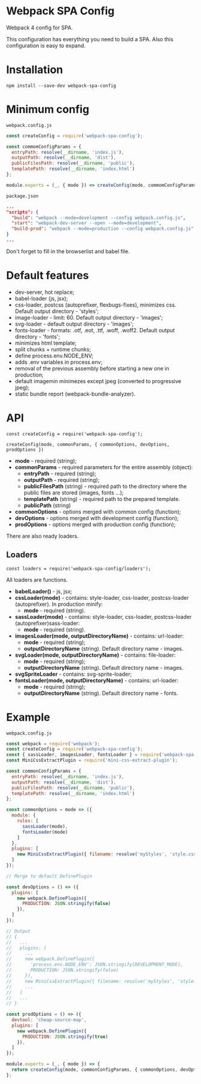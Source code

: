 # Webpack SPA Config
Webpack 4 config for SPA.

This configuration has everything you need to build a SPA.
Also this configuration is easy to expand.

# Installation
```
npm install --save-dev webpack-spa-config
```

# Minimum config
```
webpack.config.js
```
```js
const createConfig = require('webpack-spa-config');

const commomConfigParams = {
  entryPath: resolve(__dirname, 'index.js'),
  outputPath: resolve(__dirname, 'dist'),
  publicFilesPath: resolve(__dirname, 'public'),
  templatePath: resolve(__dirname, 'index.html')
};

module.exports = (_, { mode }) => createConfig(mode, commomConfigParams);
```

```
package.json
```
```json
...
"scripts": {
  "build": "webpack --mode=development --config webpack.config.js",
  "start": "webpack-dev-server --open --mode=development",
  "build-prod": "webpack --mode=production --config webpack.config.js"
}
...
```
Don't forget to fill in the browserlist and babel file.

# Default features
* dev-server, hot replace;
* babel-loader (js, jsx);
* css-loader, postcss (autoprefixer, flexbugs-fixes), minimizes css. Default output directory - 'styles';
* image-loader - limit: 60. Default output directory - 'images';
* svg-loader - default output directory - 'images';
* fonts-loader - formats: .otf, .eot, .ttf, .woff, .woff2. Default output directory - 'fonts';
* minimizes html template;
* split chunks + runtime chunks;
* define process.env.NODE_ENV;
* adds .env variables in process.env;
* removal of the previous assembly before starting a new one in production;
* default imagemin minimezes except jpeg (converted to progressive jpeg);
* static bundle report (webpack-bundle-analyzer).

# API
```
const createConfig = require('webpack-spa-config');

createConfig(mode, commonParams, { commonOptions, devOptions, prodOptions })
```
* **mode** - required (string);
* **commonParams** - required parameters for the entire assembly (object):
	 * **entryPath** - required (string);
   * **outputPath** - required (string);
   * **publicFilesPath** (string) - required path to the directory where the public files are stored (images, fonts ...);
   * **templatePath** (string) - required path to the prepared template.
   * **publicPath** (string)
* **commonOptions** - options merged with common config (function);
* **devOptions** - options merged with development config (function);
* **prodOptions** - options merged with production config (function);

There are also ready loaders.

## Loaders
```
const loaders = require('webpack-spa-config/loaders');
```

All loaders are functions.

* **babelLoader()** - js, jsx;
* **cssLoader(mode)** - contains: style-loader, css-loader, postcss-loader (autoprefixer). In production minify:
  * **mode** - required (string).
* **sassLoader(mode)** - contains: style-loader, css-loader, postcss-loader (autoprefixer)sass-loader:
  * **mode** - required (string).
* **imagesLoader(mode, outputDirectoryName)** - contains: url-loader:
  * **mode** - required (string);
  * **outputDirectoryName** (string). Default directory name - images.
* **svgLoader(mode, outputDirectoryName)** - contains: file-loader:
  * **mode** - required (string);
  * **outputDirectoryName** (string). Default directory name - images.
* **svgSpriteLoader** - contains: svg-sprite-loader;
* **fontsLoader(mode, outputDirectoryName)** - contains: url-loader:
  * **mode** - required (string);
  * **outputDirectoryName** (string). Default directory name - fonts.

# Example
```
webpack.config.js
```
```js
const webpack = require('webpack');
const createConfig = require('webpack-spa-config');
const { sassLoader, imagesLoader, fontsLoader } = require('webpack-spa-config/loaders');
const MiniCssExtractPlugin = require('mini-css-extract-plugin');

const commonConfigParams = {
  entryPath: resolve(__dirname, 'index.js'),
  outputPath: resolve(__dirname, 'dist'),
  publicFilesPath: resolve(__dirname, 'public'),
  templatePath: resolve(__dirname, 'index.html')
};

const commonOptions = mode => ({
  module: {
    rules: [
      sassLoader(mode),
      fontsLoader(mode)
    ]
  },
  plugins: [
    new MiniCssExtractPlugin({ filename: resolve('myStyles', 'style.css') })
  ]
});

// Merge to default DefinePlugin

const devOptions = () => ({
  plugins: [
    new webpack.DefinePlugin({
      PRODUCTION: JSON.stringify(false)
    }),
  ]
});

// Output
// {
//   ...
//   plugins: [
//     ...
//     new webpack.DefinePlugin({
//       'process.env.NODE_ENV': JSON.stringify(DEVELOPMENT_MODE),
//       PRODUCTION: JSON.stringify(false)
//     }),
//     new MiniCssExtractPlugin({ filename: resolve('myStyles', 'style.css') })
//     ...
//   ]
//   ...
// }

const prodOptions = () => ({
  devtool: 'cheap-source-map',
  plugins: [
    new webpack.DefinePlugin({
      PRODUCTION: JSON.stringify(true)
    }),
  ]
});

module.exports = (_, { mode }) => {
  return createConfig(mode, commonConfigParams, { commonOptions, devOptions, prodOptions });
};
```
